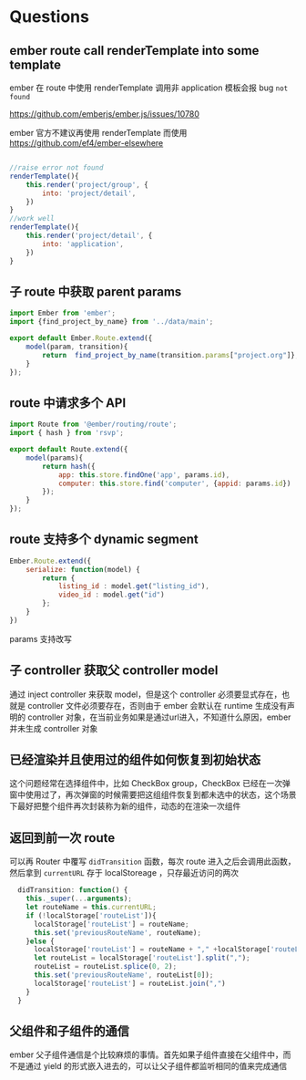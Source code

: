 # Questions 

## ember route call renderTemplate into some template

ember 在 route 中使用 renderTemplate 调用非 application 模板会报 bug `not found`

https://github.com/emberjs/ember.js/issues/10780

ember 官方不建议再使用 renderTemplate 而使用 https://github.com/ef4/ember-elsewhere

```javascript

//raise error not found
renderTemplate(){
    this.render('project/group', {
        into: 'project/detail',
    })
}
//work well
renderTemplate(){
    this.render('project/detail', {
        into: 'application',
    })
}
```
## 子 route 中获取 parent params


```javascript
import Ember from 'ember';
import {find_project_by_name} from '../data/main';

export default Ember.Route.extend({
    model(param, transition){
        return  find_project_by_name(transition.params["project.org"]}, param.project_name);
    }
});

```

## route 中请求多个 API

```javascript
import Route from '@ember/routing/route';
import { hash } from 'rsvp';

export default Route.extend({
    model(params){
        return hash({
            app: this.store.findOne('app', params.id),
            computer: this.store.find('computer', {appid: params.id})
        });
    }
});

```

## route 支持多个 dynamic segment

```javascript
Ember.Route.extend({
    serialize: function(model) {
        return {
            listing_id : model.get("listing_id"),
            video_id : model.get("id")
        };
    }
})
```

params 支持改写

## 子 controller 获取父 controller model

通过 inject controller 来获取 model，但是这个 controller 必须要显式存在，也就是 controller 文件必须要存在，否则由于 ember 会默认在 runtime 生成没有声明的 controller 对象，在当前业务如果是通过url进入，不知道什么原因，ember 并未生成 controller 对象

## 已经渲染并且使用过的组件如何恢复到初始状态

这个问题经常在选择组件中，比如 CheckBox group，CheckBox 已经在一次弹窗中使用过了，再次弹窗的时候需要把这组组件恢复到都未选中的状态，这个场景下最好把整个组件再次封装称为新的组件，动态的在渲染一次组件

## 返回到前一次 route

可以再 Router 中覆写 `didTransition` 函数，每次 route 进入之后会调用此函数，然后拿到 `currentURL` 存于 localStoreage ，只存最近访问的两次
```javascript
  didTransition: function() {
    this._super(...arguments);
    let routeName = this.currentURL;
    if (!localStorage['routeList']){
      localStorage['routeList'] = routeName;
      this.set('previousRouteName', routeName);
    }else {
      localStorage['routeList'] = routeName + "," +localStorage['routeList'];
      let routeList = localStorage['routeList'].split(",");
      routeList = routeList.splice(0, 2);
      this.set('previousRouteName', routeList[0]);
      localStorage['routeList'] = routeList.join(",")
    }
  }
```

## 父组件和子组件的通信

ember 父子组件通信是个比较麻烦的事情。首先如果子组件直接在父组件中，而不是通过 yield 的形式嵌入进去的，可以让父子组件都监听相同的值来完成通信

